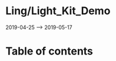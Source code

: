 Ling/Light_Kit_Demo
================
2019-04-25 --> 2019-05-17




Table of contents
===========





